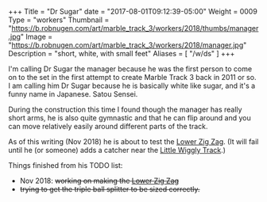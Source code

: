 +++
Title = "Dr Sugar"
date = "2017-08-01T09:12:39-05:00"
Weight = 0009
Type = "workers"
Thumbnail = "https://b.robnugen.com/art/marble_track_3/workers/2018/thumbs/manager.jpg"
Image = "https://b.robnugen.com/art/marble_track_3/workers/2018/manager.jpg"
Description = "short, white, with small feet"
Aliases = [
	"/w/ds"
]
+++

I'm calling Dr Sugar the manager because he was the first person to come on to the set in the first attempt to create Marble Track 3 back in 2011 or so.  I am calling him Dr Sugar because he is basically white like sugar, and it's a funny name in Japanese.  Satou Sensei.

During the construction this time I found though the manager has really short arms, he is also quite gymnastic and that he can flip around and you can move relatively easily around different parts of the track.

As of this writing (Nov 2018) he is about to test the [Lower Zig Zag](/lzz).  (It will fail until he (or someone) adds a catcher near the [Little Wiggly Track](/p/lwt).)

Things finished from his TODO list:

* Nov 2018: ~~working on making the [Lower Zig Zag](/p/lzz)~~
* ~~trying to get the triple ball splitter to be sized correctly.~~